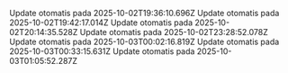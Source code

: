 

Update otomatis pada 2025-10-02T19:36:10.696Z
Update otomatis pada 2025-10-02T19:42:17.014Z
Update otomatis pada 2025-10-02T20:14:35.528Z
Update otomatis pada 2025-10-02T23:28:52.078Z
Update otomatis pada 2025-10-03T00:02:16.819Z
Update otomatis pada 2025-10-03T00:33:15.631Z
Update otomatis pada 2025-10-03T01:05:52.287Z